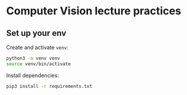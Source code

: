 # Computer Vision lecture practices

## Set up your env

Create and activate `venv`:

```bash
python3 -m venv venv
source venv/bin/activate
```

Install dependencies:

```bash
pip3 install -r requirements.txt
```

